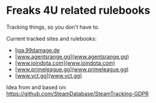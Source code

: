 # Freaks 4U related rulebooks
Tracking things, so you don't have to.

Current tracked sites and rulebooks:
* [liga.99damage.de](liga.99damage.de)
* [www.agentsrange.gg](www.agentsrange.gg)
* [www.joindota.com](www.joindota.com)
* [www.primeleague.gg](www.primeleague.gg)
* [www.vct.gg](www.vct.gg)

Idea from and based on: https://github.com/SteamDatabase/SteamTracking-GDPR